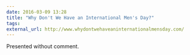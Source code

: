 ```yaml
---
date: 2016-03-09 13:28
title: "Why Don't We Have an International Men's Day?"
tags:
external_url: http://www.whydontwehaveaninternationalmensday.com/
---
```


Presented without comment.
